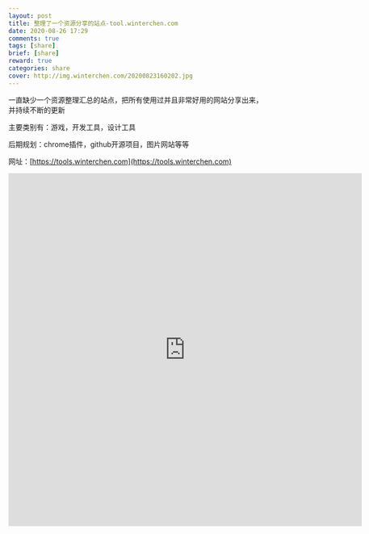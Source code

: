 ```yaml
---
layout: post
title: 整理了一个资源分享的站点-tool.winterchen.com
date: 2020-08-26 17:29
comments: true
tags: [share]
brief: [share]
reward: true
categories: share
cover: http://img.winterchen.com/20200823160202.jpg
---
```


一直缺少一个资源整理汇总的站点，把所有使用过并且非常好用的网站分享出来，并持续不断的更新

主要类别有：游戏，开发工具，设计工具

后期规划：chrome插件，github开源项目，图片网站等等

网址：[https://tools.winterchen.com](https://tools.winterchen.com)

<iframe src="https://tools.winterchen.com" width="700px" height="700px" frameborder="0" scrolling="no"> </iframe>